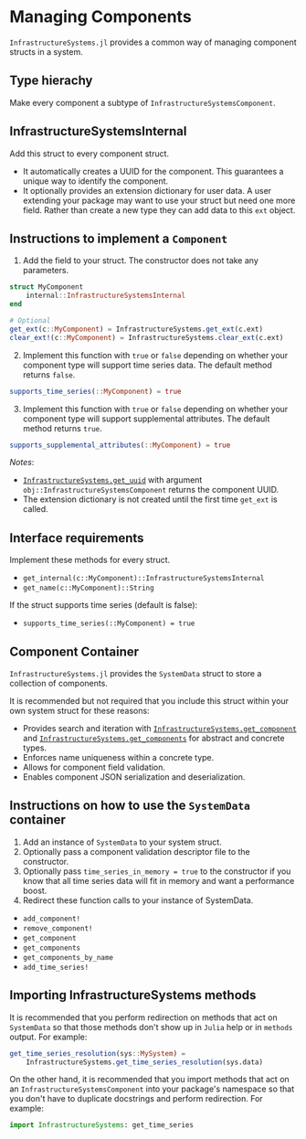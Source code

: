 # Managing Components

`InfrastructureSystems.jl` provides a common way of managing component structs in a
system.

## Type hierachy

Make every component a subtype of `InfrastructureSystemsComponent`.

## InfrastructureSystemsInternal

Add this struct to every component struct.

  - It automatically creates a UUID for the component. This guarantees a unique
    way to identify the component.
  - It optionally provides an extension dictionary for user data. A user
    extending your package may want to use your struct but need one more field.
    Rather than create a new type they can add data to this `ext` object.

## Instructions to implement a `Component`

 1. Add the field to your struct. The constructor does not take any parameters.

```julia
struct MyComponent
    internal::InfrastructureSystemsInternal
end

# Optional
get_ext(c::MyComponent) = InfrastructureSystems.get_ext(c.ext)
clear_ext!(c::MyComponent) = InfrastructureSystems.clear_ext(c.ext)
```

  2. Implement this function with `true` or `false` depending on whether your component type
     will support time series data. The default method returns `false`.

```julia
supports_time_series(::MyComponent) = true
```

  3. Implement this function with `true` or `false` depending on whether your component type
     will support supplemental attributes. The default method returns `true`.

```julia
supports_supplemental_attributes(::MyComponent) = true
```

*Notes*:

  - [`InfrastructureSystems.get_uuid`](@ref) with argument `obj::InfrastructureSystemsComponent`
    returns the component UUID.
  - The extension dictionary is not created until the first time `get_ext` is
    called.

## Interface requirements

Implement these methods for every struct.

  - `get_internal(c::MyComponent)::InfrastructureSystemsInternal`
  - `get_name(c::MyComponent)::String`

If the struct supports time series (default is false):

  - `supports_time_series(::MyComponent) = true`

## Component Container

`InfrastructureSystems.jl` provides the `SystemData` struct to store a collection of
components.

It is recommended but not required that you include this struct within your own
system struct for these reasons:

  - Provides search and iteration with [`InfrastructureSystems.get_component`](@ref)
    and [`InfrastructureSystems.get_components`](@ref) for abstract and concrete types.
  - Enforces name uniqueness within a concrete type.
  - Allows for component field validation.
  - Enables component JSON serialization and deserialization.

## Instructions on how to use the `SystemData` container

 1. Add an instance of `SystemData` to your system struct.
 2. Optionally pass a component validation descriptor file to the constructor.
 3. Optionally pass `time_series_in_memory = true` to the constructor if you
    know that all time series data will fit in memory and want a performance
    boost.
 4. Redirect these function calls to your instance of SystemData.

  - `add_component!`
  - `remove_component!`
  - `get_component`
  - `get_components`
  - `get_components_by_name`
  - `add_time_series!`

## Importing InfrastructureSystems methods

It is recommended that you perform redirection on methods that act on
`SystemData` so that those methods don't show up in `Julia` help or in
`methods` output. For example:

```julia
get_time_series_resolution(sys::MySystem) =
    InfrastructureSystems.get_time_series_resolution(sys.data)
```

On the other hand, it is recommended that you import methods that act on an
`InfrastructureSystemsComponent` into your package's namespace so that you
don't have to duplicate docstrings and perform redirection. For example:

```julia
import InfrastructureSystems: get_time_series
```
